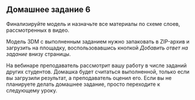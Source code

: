 ## Домашнее задание 6

Финализируйте модель и назначьте все материалы по схеме слоев, рассмотренных в видео. 

Модель 3DM с выполненным заданием нужно запаковать в ZIP-архив и загрузить на площадку, воспользовавшись кнопкой *Добавить ответ на задание* внизу страницы. 

На вебинаре преподаватель рассмотрит вашу работу в числе заданий других студентов. Домашка будет считаться выполненной, только если вы загрузили результат, а преподаватель оценил его. Если вы не планируете делать домашнее задание, просто переходите к следующему уроку.